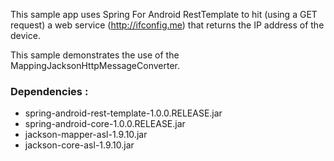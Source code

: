 This sample app uses Spring For Android RestTemplate to hit (using a GET request) a web service (http://ifconfig.me) that returns the IP address of the device.

This sample demonstrates the use of the MappingJacksonHttpMessageConverter.

### Dependencies :
* spring-android-rest-template-1.0.0.RELEASE.jar
* spring-android-core-1.0.0.RELEASE.jar
* jackson-mapper-asl-1.9.10.jar
* jackson-core-asl-1.9.10.jar 
